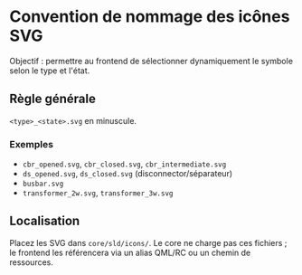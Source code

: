 # Convention de nommage des icônes SVG
Objectif : permettre au frontend de sélectionner dynamiquement le symbole selon le type et l'état.

## Règle générale
`<type>_<state>.svg` en minuscule.

### Exemples
- `cbr_opened.svg`, `cbr_closed.svg`, `cbr_intermediate.svg`
- `ds_opened.svg`, `ds_closed.svg` (disconnector/séparateur)
- `busbar.svg`
- `transformer_2w.svg`, `transformer_3w.svg`

## Localisation
Placez les SVG dans `core/sld/icons/`. Le core ne charge pas ces fichiers ; le frontend les référencera via un alias QML/RC ou un chemin de ressources.
